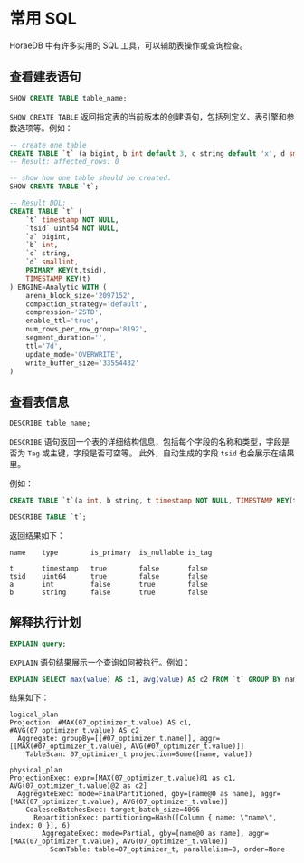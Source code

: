 # 常用 SQL

HoraeDB 中有许多实用的 SQL 工具，可以辅助表操作或查询检查。

## 查看建表语句

```sql
SHOW CREATE TABLE table_name;
```

`SHOW CREATE TABLE` 返回指定表的当前版本的创建语句，包括列定义、表引擎和参数选项等。例如：

```sql
-- create one table
CREATE TABLE `t` (a bigint, b int default 3, c string default 'x', d smallint null, t timestamp NOT NULL, TIMESTAMP KEY(t)) ENGINE = Analytic;
-- Result: affected_rows: 0

-- show how one table should be created.
SHOW CREATE TABLE `t`;

-- Result DDL:
CREATE TABLE `t` (
    `t` timestamp NOT NULL,
    `tsid` uint64 NOT NULL,
    `a` bigint,
    `b` int,
    `c` string,
    `d` smallint,
    PRIMARY KEY(t,tsid),
    TIMESTAMP KEY(t)
) ENGINE=Analytic WITH (
    arena_block_size='2097152',
    compaction_strategy='default',
    compression='ZSTD',
    enable_ttl='true',
    num_rows_per_row_group='8192',
    segment_duration='',
    ttl='7d',
    update_mode='OVERWRITE',
    write_buffer_size='33554432'
)
```

## 查看表信息

```sql
DESCRIBE table_name;
```

`DESCRIBE` 语句返回一个表的详细结构信息，包括每个字段的名称和类型，字段是否为 `Tag` 或主键，字段是否可空等。
此外，自动生成的字段 `tsid` 也会展示在结果里。

例如：

```sql
CREATE TABLE `t`(a int, b string, t timestamp NOT NULL, TIMESTAMP KEY(t)) ENGINE = Analytic;

DESCRIBE TABLE `t`;
```

返回结果如下：

```
name    type        is_primary  is_nullable is_tag

t       timestamp   true        false       false
tsid    uint64      true        false       false
a       int         false       true        false
b       string      false       true        false
```

## 解释执行计划

```sql
EXPLAIN query;
```

`EXPLAIN` 语句结果展示一个查询如何被执行。例如：

```sql
EXPLAIN SELECT max(value) AS c1, avg(value) AS c2 FROM `t` GROUP BY name;
```

结果如下：

```
logical_plan
Projection: #MAX(07_optimizer_t.value) AS c1, #AVG(07_optimizer_t.value) AS c2
  Aggregate: groupBy=[[#07_optimizer_t.name]], aggr=[[MAX(#07_optimizer_t.value), AVG(#07_optimizer_t.value)]]
    TableScan: 07_optimizer_t projection=Some([name, value])

physical_plan
ProjectionExec: expr=[MAX(07_optimizer_t.value)@1 as c1, AVG(07_optimizer_t.value)@2 as c2]
  AggregateExec: mode=FinalPartitioned, gby=[name@0 as name], aggr=[MAX(07_optimizer_t.value), AVG(07_optimizer_t.value)]
    CoalesceBatchesExec: target_batch_size=4096
      RepartitionExec: partitioning=Hash([Column { name: \"name\", index: 0 }], 6)
        AggregateExec: mode=Partial, gby=[name@0 as name], aggr=[MAX(07_optimizer_t.value), AVG(07_optimizer_t.value)]
          ScanTable: table=07_optimizer_t, parallelism=8, order=None
```
